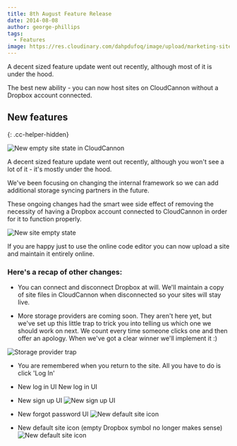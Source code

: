 ```yaml
---
title: 8th August Feature Release
date: 2014-08-08
author: george-phillips
tags:
  - Features
image: https://res.cloudinary.com/dahpdufoq/image/upload/marketing-site/blog/uploads/blog-hot-air-balloon.jpg
---
```


A decent sized feature update went out recently, although most of it is under the hood.

The best new ability - you can now host sites on CloudCannon without a Dropbox account connected.
<!-- excerpt stop -->

## New features
{: .cc-helper-hidden}

![New empty site state in CloudCannon](https://res.cloudinary.com/dahpdufoq/image/upload/marketing-site/blog/assets/blog/2014-08-08-feature-release/new-site-empty-state-header.png "New empty site state in CloudCannon")

A decent sized feature update went out recently, although you won't see a lot of it - it's mostly under the hood.

We've been focusing on changing the internal framework so we can add additional storage syncing partners in the future.

These ongoing changes had the smart wee side effect of removing the necessity of having a Dropbox account connected to CloudCannon in order for it to function properly.

![New site empty state](https://res.cloudinary.com/dahpdufoq/image/upload/marketing-site/blog/assets/blog/2014-08-08-feature-release/new-site-empty-state.png)

If you are happy just to use the online code editor you can now upload a site and maintain it entirely online.

### Here's a recap of other changes:

* You can connect and disconnect Dropbox at will. We'll maintain a copy of site files in CloudCannon when disconnected so your sites will stay live.

* More storage providers are coming soon. They aren't here yet, but we've set up this little trap to trick you into telling us which one we should work on next. We count every time someone clicks one and then offer an apology. When we've got a clear winner we'll implement it :)

![Storage provider trap](https://res.cloudinary.com/dahpdufoq/image/upload/marketing-site/blog/assets/blog/2014-08-08-feature-release/select-a-storage-provider.png)

* You are remembered when you return to the site. All you have to do is click 'Log In'

* New log in UI New log in UI

* New sign up UI ![New sign up UI](https://res.cloudinary.com/dahpdufoq/image/upload/marketing-site/blog/assets/blog/2014-08-08-feature-release/new-sign-up.png)

* New forgot password UI ![New default site icon](https://res.cloudinary.com/dahpdufoq/image/upload/marketing-site/blog/assets/blog/2014-08-08-feature-release/new-reset-password.png)

* New default site icon (empty Dropbox symbol no longer makes sense) ![New default site icon](https://res.cloudinary.com/dahpdufoq/image/upload/marketing-site/blog/assets/blog/2014-08-08-feature-release/new-default-site-icon.png)